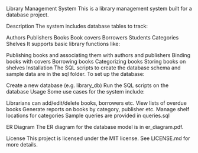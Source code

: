Library Management System This is a library management system built for a database project.

Description The system includes database tables to track:

Authors Publishers Books Book covers Borrowers Students Categories Shelves It supports basic library functions like:

Publishing books and associating them with authors and publishers Binding books with covers Borrowing books Categorizing books Storing books on shelves Installation The SQL scripts to create the database schema and sample data are in the sql folder. To set up the database:

Create a new database (e.g. library_db) Run the SQL scripts on the database Usage Some use cases for the system include:

Librarians can add/edit/delete books, borrowers etc. View lists of overdue books Generate reports on books by category, publisher etc. Manage shelf locations for categories Sample queries are provided in queries.sql

ER Diagram The ER diagram for the database model is in er_diagram.pdf.

License This project is licensed under the MIT license. See LICENSE.md for more details.
